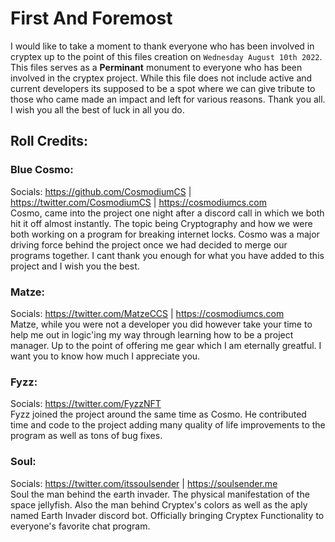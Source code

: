 # First And Foremost  
I would like to take a moment to thank everyone who has been involved in cryptex up to the point of this files creation on `Wednesday August 10th 2022`. This files serves as a **Perminant** monument to everyone who has been involved in the cryptex project. While this file does not include active and current developers its supposed to be a spot where we can give tribute to those who came made an impact and left for various reasons. Thank you all. I wish you all the best of luck in all you do.  

## Roll Credits:
### Blue Cosmo:  
Socials: https://github.com/CosmodiumCS | https://twitter.com/CosmodiumCS | https://cosmodiumcs.com  
Cosmo, came into the project one night after a discord call in which we both hit it off almost instantly. The topic being Cryptography and how we were both working on a program for breaking internet locks. Cosmo was a major driving force behind the project once we had decided to merge our programs together. I cant thank you enough for what you have added to this project and I wish you the best. 
  
### Matze:  
Socials: https://twitter.com/MatzeCCS | https://cosmodiumcs.com    
Matze, while you were not a developer you did however take your time to help me out in logic'ing my way through learning how to be a project manager. Up to the point of offering me gear which I am eternally greatful. I want you to know how much I appreciate you. 

### Fyzz:  
Socials: https://twitter.com/FyzzNFT  
Fyzz joined the project around the same time as Cosmo. He contributed time and code to the project adding many quality of life improvements to the program as well as tons of bug fixes. 

### Soul:  
Socials: https://twitter.com/itssoulsender | https://soulsender.me  
Soul the man behind the earth invader. The physical manifestation of the space jellyfish. Also the man behind Cryptex's colors as well as the aply named Earth Invader discord bot. Officially bringing Cryptex Functionality to everyone's favorite chat program.

